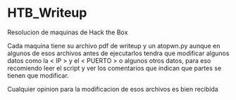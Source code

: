 # HTB_Writeup
Resolucion de maquinas de Hack the Box

Cada maquina tiene su archivo pdf de writeup y un atopwn.py aunque en algunos de esos archivos antes de ejecutarlos tendra que modificar algunos 
datos como la < IP > y el  < PUERTO > o algunos otros datos, para eso recomiendo leer el script y ver los comentarios que indican que partes
se tienen que modificar.
  
Cualquier opinion para la modificacion de esos archivos es bien recibida
